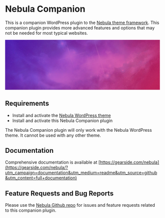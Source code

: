 # Nebula Companion
This is a companion WordPress plugin to the [Nebula theme framework](https://gearside.com/?utm_campaign=documentation&utm_medium=readme&utm_source=github&utm_content=intro). This companion plugin provides more advanced features and options that may not be needed for most typical websites.

![Nebula](https://raw.githubusercontent.com/chrisblakley/Nebula-Companion/master/assets/img/banner-1544x500.png)

## Requirements

- Install and activate the [Nebula WordPress theme](https://github.com/chrisblakley/Nebula/)
- Install and activate this Nebula Companion plugin

The Nebula Companion plugin will only work with the Nebula WordPress theme. It cannot be used with any other theme.

## Documentation
Comprehensive documentation is available at [https://gearside.com/nebula](https://gearside.com/nebula/?utm_campaign=documentation&utm_medium=readme&utm_source=github&utm_content=full+documentation)

## Feature Requests and Bug Reports
Please use the [Nebula Github repo](https://github.com/chrisblakley/Nebula/issues?q=is%3Aopen+is%3Aissue+project%3Achrisblakley%2FNebula%2F11) for issues and feature requests related to this companion plugin.